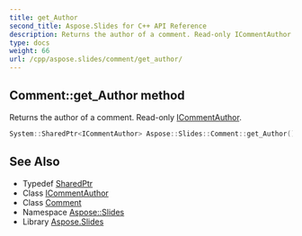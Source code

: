 ```yaml
---
title: get_Author
second_title: Aspose.Slides for C++ API Reference
description: Returns the author of a comment. Read-only ICommentAuthor.
type: docs
weight: 66
url: /cpp/aspose.slides/comment/get_author/
---
```

## Comment::get_Author method


Returns the author of a comment. Read-only [ICommentAuthor](../../icommentauthor/).

```cpp
System::SharedPtr<ICommentAuthor> Aspose::Slides::Comment::get_Author() override
```

## See Also

* Typedef [SharedPtr](../../../system/sharedptr/)
* Class [ICommentAuthor](../../icommentauthor/)
* Class [Comment](../)
* Namespace [Aspose::Slides](../../)
* Library [Aspose.Slides](../../../)
